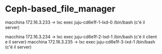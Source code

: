 # Ceph-based_file_manager

macchina 172.16.3.233 -> lxc exec juju-cd6e1f-1-lxd-0 /bin/bash (c'è il server)

macchina 172.16.3.234 -> lxc exec juju-cd6e1f-2-lxd-1 /bin/bash (c'è il client e il server)
macchina 172.16.3.235 -> lxc exec  juju-cd6e1f-3-lxd-1 /bin/bash (c'è il server)
